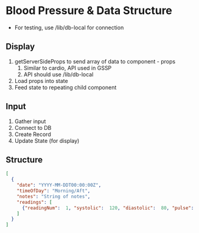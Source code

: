 # Blood Pressure & Data Structure
- For testing, use /lib/db-local for connection

## Display
1. getServerSideProps to send array of data to component - props
   1. Similar to cardio, API used in GSSP
   2. API should use /lib/db-local
2. Load props into state
3. Feed state to repeating child component

## Input
1. Gather input
2. Connect to DB
3. Create Record
4. Update State (for display)

## Structure

```json
[
  {
    "date": "YYYY-MM-DDT00:00:00Z",
    "timeOfDay": "Morning/Aft",
    "notes": "String of notes",
    "readings": [
      {"readingNum":  1, "systolic":  120, "diastolic":  80, "pulse":  70}
    ]
  }
]
```